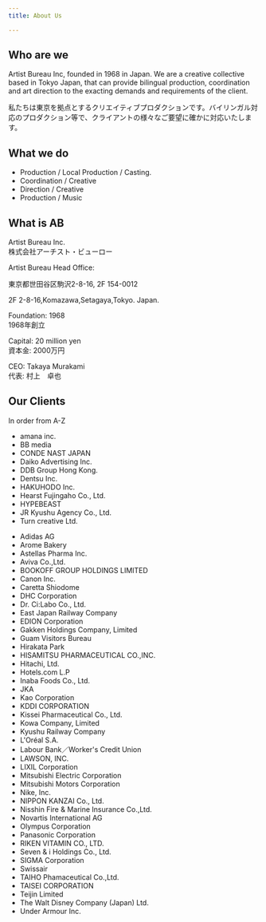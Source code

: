 ```yaml
---
title: About Us

---
```

## Who are we

Artist Bureau Inc, founded in 1968 in Japan. We are a creative collective based in Tokyo Japan, that can provide bilingual production, coordination and art direction to the exacting demands and requirements of the client.

私たちは東京を拠点とするクリエイティブプロダクションです。バイリンガル対応のプロダクション等で、クライアントの様々なご要望に確かに対応いたします。

## What we do

* Production / Local Production / Casting.
* Coordination / Creative
* Direction / Creative
* Production / Music

## What is AB

Artist Bureau Inc.<br/>
株式会社アーチスト・ビューロー

Artist Bureau Head Office:<p/>

東京都世田谷区駒沢2-8-16, 2F 154-0012<p>

2F 2-8-16,Komazawa,Setagaya,Tokyo. Japan.

Foundation: 1968  
1968年創立

Capital: 20 million yen  
資本金: 2000万円

CEO: Takaya Murakami  
代表: 村上　卓也

## Our Clients

In order from A-Z

* amana inc.
* BB media
* CONDE NAST JAPAN
* Daiko Advertising Inc.
* DDB Group Hong Kong.
* Dentsu Inc.
* HAKUHODO Inc.
* Hearst Fujingaho Co., Ltd.
* HYPEBEAST
* JR Kyushu Agency Co., Ltd.
* Turn creative Ltd.<p>
* Adidas AG
* Arome Bakery
* Astellas Pharma Inc.
* Aviva Co.,Ltd.
* BOOKOFF GROUP HOLDINGS LIMITED
* Canon Inc.
* Caretta Shiodome
* DHC Corporation
* Dr. Ci:Labo Co., Ltd.
* East Japan Railway Company
* EDION Corporation
* Gakken Holdings Company, Limited
* Guam Visitors Bureau
* Hirakata Park
* HISAMITSU PHARMACEUTICAL CO.,INC.
* Hitachi, Ltd.
* Hotels.com L.P
* Inaba Foods Co., Ltd.
* JKA
* Kao Corporation
* KDDI CORPORATION
* Kissei Pharmaceutical Co., Ltd.
* Kowa Company, Limited
* Kyushu Railway Company
* L'Oréal S.A.
* Labour Bank／Worker's Credit Union
* LAWSON, INC.
* LIXIL Corporation
* Mitsubishi Electric Corporation
* Mitsubishi Motors Corporation
* Nike, Inc.
* NIPPON KANZAI Co., Ltd.
* Nisshin Fire & Marine Insurance Co.,Ltd.
* Novartis International AG
* Olympus Corporation
* Panasonic Corporation
* RIKEN VITAMIN CO., LTD.
* Seven & i Holdings Co., Ltd.
* SIGMA Corporation
* Swissair
* TAIHO Phamaceutical Co.,Ltd.
* TAISEI CORPORATION
* Teijin Limited
* The Walt Disney Company (Japan) Ltd.
* Under Armour Inc.